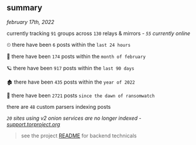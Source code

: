 
## summary
_february 17th, 2022_

currently tracking `91` groups across `130` relays & mirrors - _`55` currently online_

⏲ there have been `6` posts within the `last 24 hours`

🦈 there have been `174` posts within the `month of february`

🪐 there have been `917` posts within the `last 90 days`

🏚 there have been `435` posts within the `year of 2022`

🦕 there have been `2721` posts `since the dawn of ransomwatch`

there are `48` custom parsers indexing posts

_`20` sites using v2 onion services are no longer indexed - [support.torproject.org](https://support.torproject.org/onionservices/v2-deprecation/)_

> see the project [README](https://github.com/thetanz/ransomwatch#ransomwatch--) for backend technicals
